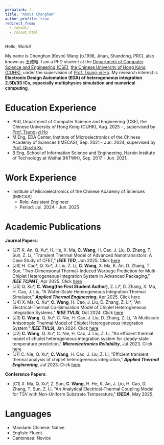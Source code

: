 ```yaml
---
permalink: /
title: "About Chenghan"
author_profile: true
redirect_from: 
  - /about/
  - /about.html
---
```


Hello, World! 

My name is Chenghan (Kevin) Wang (b.1998, Jinan, Shandong, PRC), also known as 王成晗. I am a PhD student at the [Department of Computer Science and Engineering (CSE)](https://www.cse.cuhk.edu.hk/), [the Chinese University of Hong Kong (CUHK)](https://www.cuhk.edu.hk/english/index.html), under the supervision of [Prof. Tsung-yi Ho](https://tsungyiho.github.io/). My research interest is **Electronic Design Automation (EDA) of heterogeneous integration 2.5D/3D ICs, especially multiphysics simulation and numerical computing**. 

Education Experience
======
- PhD, Department of Computer Science and Engineering (CSE), the Chinese University of Hong Kong (CUHK), Aug. 2025 - , supervised by [Prof. Tsung-yi Ho](https://tsungyiho.github.io/)
- M.Eng, EDA Center, Institute of Microelectronics of the Chinese Academy of Sciences (IMECAS), Sep. 2021 - Jun. 2024, supervised by [Prof. Qinzhi Xu](https://people.ucas.ac.cn/~0066358)
- B.Eng, School of Information Science and Engineering, Harbin Institute of Technology at Weihai (HITWH), Sep. 2017 - Jun. 2021.

Work Experience
======
- Institute of Microelectronics of the Chinese Academy of Sciences (IMECAS)
  - Role: Assistant Engineer
  - Period: Jul. 2024 - Jun. 2025

Academic Publications
======
**Journal Papers**:
- [J7] K. An, Q. Xu\*, H. He, X. Ma, **C. Wang**, H. Cao, J. Liu, D. Zhang, T. Sun, Z. Li, "Transient Thermal Model of Advanced Nanotransistors: A Case Study of CFET," ***IEEE TED***, Jun 2025. Click [here](https://ieeexplore.ieee.org/document/11024240)
- [J6] H. Cao\*, Q. Xu\*, J. Liu, Z. Li, **C. Wang**, X. Ma, K. An, D. Zhang, T. Sun, "Two-Dimensional Thermal-Induced Warpage Prediction for Multi-Chiplet Heterogeneous Integration System in Advanced Packaging," ***IEEE TCPMT***, Apr 2025. Click [here](https://ieeexplore.ieee.org/document/10970016)
- [J5] Q. Xu\*, **C. Wang(the First Student Author)**, Z. Li\*, D. Zhang, X. Ma, H. Cao, J. Liu, "A Wafer-Scale Heterogeneous Integration Thermal Simulator," ***Applied Thermal Engineering***, Apr 2025. Click [here](https://www.sciencedirect.com/science/article/abs/pii/S135943112500050X#preview-section-references)
- [J4] X. Ma, Q. Xu\*, **C. Wang**, H. Cao, J. Liu, D. Zhang, Z. Li\*, "An Electrical-Thermal Co-Simulation Model of Chiplet Heterogeneous Integration Systems," ***IEEE TVLSI***, Oct 2024. Click [here](https://ieeexplore.ieee.org/abstract/document/10614207)
- [J3] **C. Wang**, Q. Xu\*, C. Nie, H. Cao, J. Liu, D. Zhang, Z. Li, "A Multiscale Anisotropic Thermal Model of Chiplet Heterogeneous Integration System," ***IEEE TVLSI***, Jan 2024. Click [here](https://ieeexplore.ieee.org/abstract/document/10287686)
- [J2] **C. Wang**, Q. Xu\*, C. Nie, H. Cao, J. Liu, Z. Li, "An efficient thermal model of chiplet heterogeneous integration system for steady-state temperature prediction," ***Microelectronics Reliability***, Jul 2023. Click [here](https://www.sciencedirect.com/science/article/abs/pii/S0026271423001063)
- [J1] C. Nie, Q. Xu\*, **C. Wang**, H. Cao, J. Liu, Z. Li, "Efficient transient thermal analysis of chiplet heterogeneous integration," ***Applied Thermal Engineering***, Jul 2023. Click [here](https://www.sciencedirect.com/science/article/abs/pii/S1359431123006385)

**Conference Papers**:
- [C1] X. Ma, Q. Xu\*, Z. Sun, **C. Wang**, H. He, K. An, J. Liu, H. Cao, D. Zhang, T. Sun, Z. Li, "An Analytical Electrical-Thermal Coupling Model for TSV with Non-Uniform Substrate Temperature," ***ISEDA***, May 2025.

Languages
======
- Mandarin Chinese: Native
- English: Fluent
- Cantonese: Novice
